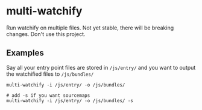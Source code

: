 # multi-watchify
Run watchify on multiple files. Not yet stable, there will be breaking changes. Don't use this project.


## Examples
Say all your entry point files are stored in `/js/entry/` and you want to output the watchified files to `/js/bundles/`
```shell
multi-watchify -i /js/entry/ -o /js/bundles/

# add -s if you want sourcemaps
multi-watchify -i /js/entry/ -o /js/bundles/ -s
```